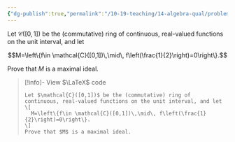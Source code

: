 ```yaml
---
{"dg-publish":true,"permalink":"/10-19-teaching/14-algebra-qual/problem-bank/template-problems/ring-theory/a-maximal-ideal-in-a-function-ring/","tags":["ring_theory"],"updated":"2025-03-17T07:28:27-07:00"}
---
```


Let $\mathcal{C}([0,1])$ be the (commutative) ring of continuous, real-valued functions on the unit interval, and let

$$M=\left\{f\in \mathcal{C}([0,1])\,\mid\, f\left(\frac{1}{2}\right)=0\right\}.$$

Prove that $M$ is a maximal ideal.

> [!info]- View $\LaTeX$ code
> ```
> Let $\mathcal{C}([0,1])$ be the (commutative) ring of continuous, real-valued functions on the unit interval, and let
> \[
> 	M=\left\{f\in \mathcal{C}([0,1])\,\mid\, f\left(\frac{1}{2}\right)=0\right\}.
> \]
> Prove that $M$ is a maximal ideal.
> ```